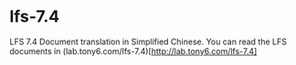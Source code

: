 lfs-7.4
=======

LFS 7.4 Document translation in Simplified Chinese.
You can read the LFS documents in (lab.tony6.com/lfs-7.4)[http://lab.tony6.com/lfs-7.4]
